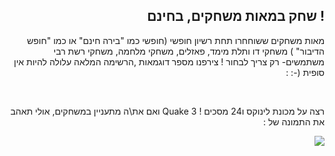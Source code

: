 <?php require("../../entete.php");?> <?php require("../../base.php");?> <?php require("../../fonctions.php");?>

<div id="corps" class="rtl" dir="rtl">

<h2> ! שחק במאות משחקים, בחינם </h2>

<p> מאות משחקים ששוחחרו תחת רשיון חופשי (חופשי כמו "בירה חינם" או כמו "חופש הדיבור" ) משחקי דו ותלת מימד, פאזלים, משחקי מלחמה, משחקי רשת רבי משתמשים- רק צריך לבחור ! צירפנו מספר דוגמאות  ,הרשימה המלאה עלולה להיות אין סופית  (-:  :</p>

<div id="items">

<?php all_games_from_file ();?>

<br class="clearboth" />
</div>

<p>רצה על מכונת לינוקס ו24 מסכים ! Quake 3 ואם את\ה מתעניין במשחקים, אולי תאהב את התמונה של  :</p>

<p><a href="Images/quake_24_screens.jpg"><img src="Images/quake_24_screens_thumbnail.jpg" /></a></p>

</div>
<?php require("../../license_he.php");?>


